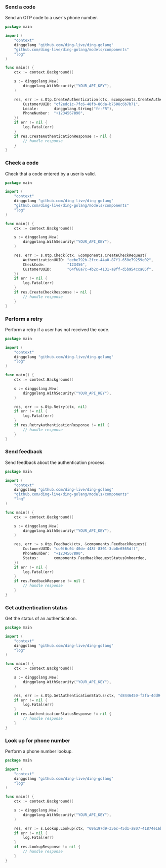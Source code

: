 <!-- Start SDK Example Usage [usage] -->
### Send a code

Send an OTP code to a user's phone number.


```go
package main

import (
	"context"
	dinggolang "github.com/ding-live/ding-golang"
	"github.com/ding-live/ding-golang/models/components"
	"log"
)

func main() {
	ctx := context.Background()

	s := dinggolang.New(
		dinggolang.WithSecurity("YOUR_API_KEY"),
	)

	res, err := s.Otp.CreateAuthentication(ctx, &components.CreateAuthenticationRequest{
		CustomerUUID: "cf2edc1c-7fc6-48fb-86da-b7508c6b7b71",
		Locale:       dinggolang.String("fr-FR"),
		PhoneNumber:  "+1234567890",
	})
	if err != nil {
		log.Fatal(err)
	}
	if res.CreateAuthenticationResponse != nil {
		// handle response
	}
}

```

### Check a code

Check that a code entered by a user is valid.


```go
package main

import (
	"context"
	dinggolang "github.com/ding-live/ding-golang"
	"github.com/ding-live/ding-golang/models/components"
	"log"
)

func main() {
	ctx := context.Background()

	s := dinggolang.New(
		dinggolang.WithSecurity("YOUR_API_KEY"),
	)

	res, err := s.Otp.Check(ctx, &components.CreateCheckRequest{
		AuthenticationUUID: "eebe792b-2fcc-44a0-87f1-650e79259e02",
		CheckCode:          "123456",
		CustomerUUID:       "64f66a7c-4b2c-4131-a8ff-d5b954cca05f",
	})
	if err != nil {
		log.Fatal(err)
	}
	if res.CreateCheckResponse != nil {
		// handle response
	}
}

```

### Perform a retry

Perform a retry if a user has not received the code.


```go
package main

import (
	"context"
	dinggolang "github.com/ding-live/ding-golang"
	"log"
)

func main() {
	ctx := context.Background()

	s := dinggolang.New(
		dinggolang.WithSecurity("YOUR_API_KEY"),
	)

	res, err := s.Otp.Retry(ctx, nil)
	if err != nil {
		log.Fatal(err)
	}
	if res.RetryAuthenticationResponse != nil {
		// handle response
	}
}

```

### Send feedback

Send feedback about the authentication process.


```go
package main

import (
	"context"
	dinggolang "github.com/ding-live/ding-golang"
	"github.com/ding-live/ding-golang/models/components"
	"log"
)

func main() {
	ctx := context.Background()

	s := dinggolang.New(
		dinggolang.WithSecurity("YOUR_API_KEY"),
	)

	res, err := s.Otp.Feedback(ctx, &components.FeedbackRequest{
		CustomerUUID: "cc0f6c04-40de-448f-8301-3cb0e6565dff",
		PhoneNumber:  "+1234567890",
		Status:       components.FeedbackRequestStatusOnboarded,
	})
	if err != nil {
		log.Fatal(err)
	}
	if res.FeedbackResponse != nil {
		// handle response
	}
}

```

### Get authentication status

Get the status of an authentication.


```go
package main

import (
	"context"
	dinggolang "github.com/ding-live/ding-golang"
	"log"
)

func main() {
	ctx := context.Background()

	s := dinggolang.New(
		dinggolang.WithSecurity("YOUR_API_KEY"),
	)

	res, err := s.Otp.GetAuthenticationStatus(ctx, "d8446450-f2fa-4dd9-806b-df5b8c661f23")
	if err != nil {
		log.Fatal(err)
	}
	if res.AuthenticationStatusResponse != nil {
		// handle response
	}
}

```

### Look up for phone number

Perform a phone number lookup.


```go
package main

import (
	"context"
	dinggolang "github.com/ding-live/ding-golang"
	"log"
)

func main() {
	ctx := context.Background()

	s := dinggolang.New(
		dinggolang.WithSecurity("YOUR_API_KEY"),
	)

	res, err := s.Lookup.Lookup(ctx, "69a197d9-356c-45d1-a807-41874e16b555", "<value>", nil)
	if err != nil {
		log.Fatal(err)
	}
	if res.LookupResponse != nil {
		// handle response
	}
}

```
<!-- End SDK Example Usage [usage] -->